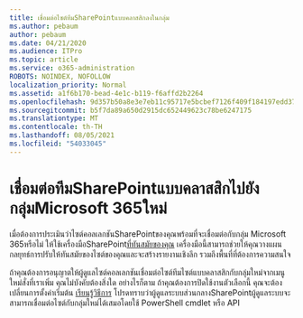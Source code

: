 ```yaml
---
title: เชื่อมต่อไซต์ทีมSharePointแบบคลาสสิกลงในกลุ่ม
ms.author: pebaum
author: pebaum
ms.date: 04/21/2020
ms.audience: ITPro
ms.topic: article
ms.service: o365-administration
ROBOTS: NOINDEX, NOFOLLOW
localization_priority: Normal
ms.assetid: a1f6b170-bead-4e1c-b119-f6affd2b2264
ms.openlocfilehash: 9d357b50a8e3e7eb11c95717e5bcbef7126f409f184197edd3705c3039241bbe
ms.sourcegitcommit: b5f7da89a650d2915dc652449623c78be6247175
ms.translationtype: MT
ms.contentlocale: th-TH
ms.lasthandoff: 08/05/2021
ms.locfileid: "54033045"
---
```

# <a name="connect-classic-sharepoint-team-sites-to-new-microsoft-365-groups"></a>เชื่อมต่อทีมSharePointแบบคลาสสิกไปยังกลุ่มMicrosoft 365ใหม่

เมื่อต้องการประเมินว่าไซต์คอลเลกชันSharePointของคุณพร้อมที่จะเชื่อมต่อกับกลุ่ม Microsoft 365หรือไม่ ให้ใช้เครื่องมือSharePoint[ที่ทันสมัยของคุณ](https://go.microsoft.com/fwlink/?linkid=873066) เครื่องมือนี้สามารถช่วยให้คุณวางแผนกลยุทธ์การปรับให้ทันสมัยของไซต์ของคุณและจะสร้างรายงานเชิงลึก รวมถึงพื้นที่ที่ต้องการความสนใจ
  
ถ้าคุณต้องการอนุญาตให้ผู้ดูแลไซต์คอลเลกชันเชื่อมต่อไซต์ทีมไซต์แบบคลาสสิกกับกลุ่มใหม่จากเมนูใหม่สั่งที่เราเพิ่ม คุณไม่บังคับต้องสิ่งใด อย่างไรก็ตาม ถ้าคุณต้องการปิดใช้งานตัวเลือกนี้ คุณจะต้องเปลี่ยนการตั้งค่าเริ่มต้น [เรียนรู้วิธีการ](https://go.microsoft.com/fwlink/?linkid=2004316) โปรดทราบว่าผู้ดูแลระบบส่วนกลางSharePointผู้ดูแลระบบจะสามารถเชื่อมต่อไซต์กับกลุ่มใหม่ได้เสมอโดยใช้ PowerShell cmdlet หรือ API
  

